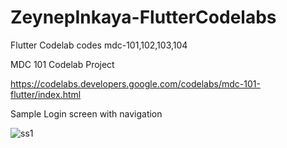 # ZeynepInkaya-FlutterCodelabs
Flutter Codelab codes mdc-101,102,103,104

MDC 101 Codelab Project

https://codelabs.developers.google.com/codelabs/mdc-101-flutter/index.html

Sample Login screen with navigation


![ss1](https://user-images.githubusercontent.com/56036659/88207836-05d19b80-cc59-11ea-8447-a8a5d940478a.png)
